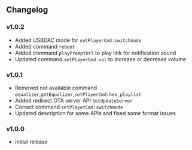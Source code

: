 ## Changelog

### v1.0.2 

* Added USBDAC mode for `setPlayerCmd:switchmode`
* Added command `reboot`
* Added command `playPromptUrl` to play link for notification sound
* Updated command `setPlayerCmd:vol` to increase or decrease volume

### v1.0.1

* Removed not available command `equalizer`,`getEqualizer`,`setPlayerCmd:hex_playlist`
* Added redirect OTA server API `SetUpdateServer`
* Correct command `setPlayerCmd:switchmode`
* Updated description for some APIs and fixed some format issues 

### v1.0.0 

* Initial release
